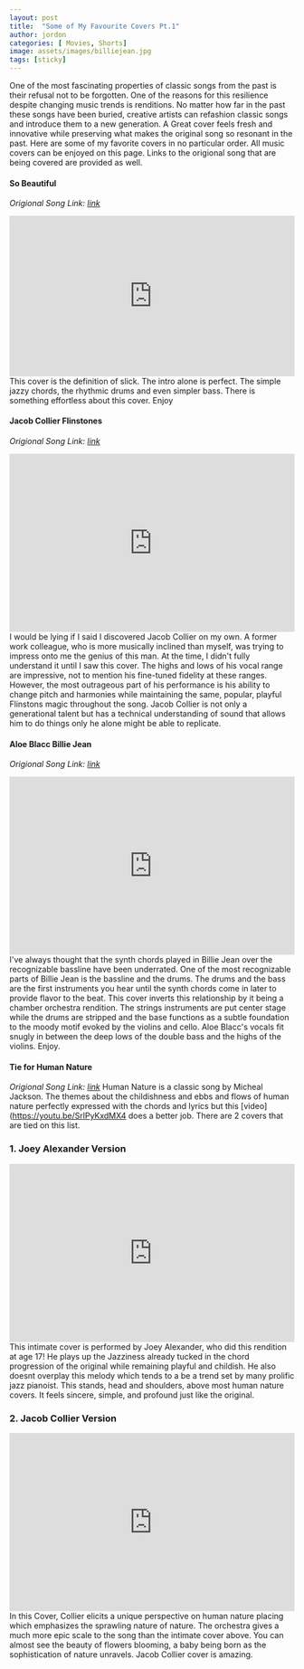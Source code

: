 ```yaml
---
layout: post
title:  "Some of My Favourite Covers Pt.1"
author: jordon
categories: [ Movies, Shorts]
image: assets/images/billiejean.jpg
tags: [sticky]
---
```


One of the most fascinating properties of classic songs from the past is their refusal not to be forgotten. One of the reasons for this resilience  despite changing music trends is renditions. No matter how far in the past these songs have been buried, creative artists can refashion classic songs and introduce them to a new generation. A Great cover feels fresh and innovative while preserving what makes the original song so resonant in the past. Here are some of my favorite covers in no particular order. All music covers can be enjoyed on this page. Links to the origional song that are being covered are provided as well.

#### So Beautiful

*Origional Song Link: [link](https://www.youtube.com/watch?v=LgPpowVNEfE)*

<div style="width:100%;height:0px;position:relative;padding-bottom:56.250%;"><iframe src="https://streamable.com/e/fu1w32" frameborder="0" width="100%" height="100%" allowfullscreen style="width:100%;height:100%;position:absolute;left:0px;top:0px;overflow:hidden;"></iframe></div>
This cover is the definition of slick. The intro alone is perfect. The simple jazzy chords, the rhythmic drums and even simpler bass. There is something effortless about this cover. Enjoy

#### Jacob Collier Flinstones
*Origional Song Link: [link](https://www.youtube.com/watch?v=HJI4uqkv2bU)*
<iframe width="100%" height="315" src="https://www.youtube.com/embed/zua831utwMM" title="YouTube video player" frameborder="0" allow="accelerometer; autoplay; clipboard-write; encrypted-media; gyroscope; picture-in-picture; web-share" allowfullscreen></iframe>
I would be lying if I said I discovered Jacob Collier on my own. A former work colleague, who is more musically inclined than myself, was trying to impress onto me the genius of this man. At the time, I didn't fully understand it  until I saw this cover. The highs and lows of his vocal range are impressive, not to mention his fine-tuned fidelity at these ranges. However, the most outrageous part of his performance is his ability to change pitch and harmonies while  maintaining the same, popular, playful Flinstons magic throughout the song. Jacob Collier is not only a generational talent but has a technical understanding of sound that allows him to do things only he alone might be able to replicate. 

#### Aloe Blacc Billie Jean
*Origional Song Link: [link](https://www.youtube.com/watch?v=Zi_XLOBDo_Y)*
<iframe width="100%" height="315" src="https://www.youtube.com/embed/gKL9Vw_ivIo" title="YouTube video player" frameborder="0" allow="accelerometer; autoplay; clipboard-write; encrypted-media; gyroscope; picture-in-picture; web-share" allowfullscreen></iframe>
I've always thought that the synth chords played in Billie Jean over the recognizable bassline have  been underrated. One of the most recognizable parts of Billie Jean is the bassline and the drums. The drums and the bass are the first instruments you hear until the synth chords come in later to provide flavor to the beat. This cover inverts this relationship by it being a chamber orchestra rendition. The strings instruments are put center stage while the drums are stripped and the base functions as a subtle foundation to the moody motif evoked by the violins and cello. Aloe Blacc's vocals fit snugly in between the deep lows of the double bass and the highs of the violins. Enjoy.

#### Tie for Human Nature 
*Origional Song Link: [link](https://www.youtube.com/watch?v=ElN_4vUvTPs)*
Human Nature is a classic song by Micheal Jackson. The themes about the childishness and ebbs and flows of human nature perfectly expressed with the chords and lyrics but this [video](https://youtu.be/SrlPyKxdMX4 does a better job. There are 2 covers that are tied on this list. 
### 1. Joey Alexander Version
<iframe width="100%" height="315" src="https://www.youtube.com/embed/XkUtaDhXKMU" title="YouTube video player" frameborder="0" allow="accelerometer; autoplay; clipboard-write; encrypted-media; gyroscope; picture-in-picture; web-share" allowfullscreen></iframe>
This intimate cover is performed by Joey Alexander, who did this rendition at age 17! He plays up the Jazziness already tucked in the chord progression of the original while remaining playful and childish. He also doesnt overplay this melody which tends to a be a trend set by many prolific jazz pianoist. This stands, head and shoulders, above most human nature covers. It feels sincere, simple, and profound just like the original.

### 2. Jacob Collier Version
<iframe width="100%" height="315" src="https://www.youtube.com/embed/kIjExHdnx2E" title="YouTube video player" frameborder="0" allow="accelerometer; autoplay; clipboard-write; encrypted-media; gyroscope; picture-in-picture; web-share" allowfullscreen></iframe>
In this Cover, Collier elicits a unique perspective on human nature placing which emphasizes the sprawling nature of nature. The orchestra gives a much more epic scale to the song than the intimate cover above. You can almost see the beauty of flowers blooming, a baby being born as the sophistication of nature unravels. Jacob Collier cover is amazing.


